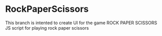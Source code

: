 # RockPaperScissors

This branch is intented to create UI for the game ROCK PAPER SCISSORS
JS script for playing rock paper scissors
